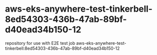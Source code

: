 # aws-eks-anywhere-test-tinkerbell-8ed54303-436b-47ab-89bf-d40ead34b150-12
repository for use with E2E test job aws-eks-anywhere-test-tinkerbell:8ed54303-436b-47ab-89bf-d40ead34b150-12
